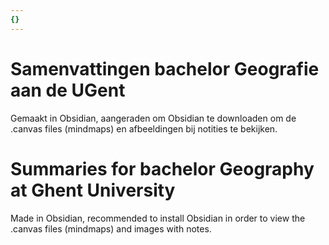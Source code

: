 ```yaml
---
{}
---
```


# Samenvattingen bachelor Geografie aan de UGent
Gemaakt in Obsidian, aangeraden om Obsidian te downloaden om de .canvas files  (mindmaps) en afbeeldingen bij notities te bekijken.

# Summaries for bachelor Geography at Ghent University
Made in Obsidian, recommended to install Obsidian in order to view the .canvas files (mindmaps) and images with notes.